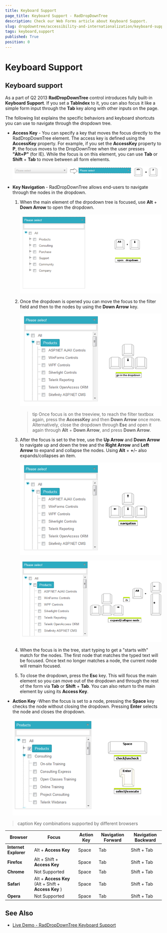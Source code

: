 ```yaml
---
title: Keyboard Support
page_title: Keyboard Support - RadDropDownTree
description: Check our Web Forms article about Keyboard Support.
slug: dropdowntree/accessibility-and-internationalization/keyboard-support
tags: keyboard,support
published: True
position: 0
---
```


# Keyboard Support



## Keyboard support

As a part of Q2 2013 **RadDropDownTree** control introduces fully built-in **Keyboard Support**. If you set a **TabIndex** to it, you can also focus it like a simple form input through the **Tab** key along with other inputs on the page.

The following list explains the specific behaviors and keyboard shortcuts you can use to navigate through the dropdown tree.

* **Access Key** - You can specify a key that moves the focus directly to the RadDropDownTree element. The access key is defined using the **AccessKey** property. For example, if you set the **AccessKey** property to **P**, the focus moves to the DropDownTree when the user presses **"Alt+P"** (for IE). While the focus is on this element, you can use **Tab** or **Shift** + **Tab** to move between all form elements.

    ![dropdowntree-keyboardnavigation](images/dropdowntree-keyboardnavigation.png)

* **Key Navigation** - RadDropDownTree allows end-users to navigate through the nodes in the dropdown.
    
    1. When the main element of the drpodown tree is focused, use **Alt** + **Down Arrow** to open the dropdown.
    
        ![dropdowntree-expandcollapsedropdown](images/dropdowntree-expandcollapsedropdown.png)
    
    1. Once the dropdown is opened you can move the focus to the filter field and then to the nodes by using the **Down Arrow** key.
    
        ![dropdowntree-forwardnavigation](images/dropdowntree-gotodropdown.png)
        
        >tip Once focus is on the treeview, to reach the filter textbox again, press the **AccessKey** and then **Down Arrow** once more. Alternatively, close the dropdown through **Esc** and open it again through **Alt** + **Down Arrow**, and press **Down Arrow**.
    
    1. After the focus is set to the tree, use the **Up Arrow** and **Down Arrow** to navigate up and down the tree and the **Right Arrow** and **Left Arrow** to expand and collapse the nodes. Using **Alt** + **+**/**-** also expands/collapses an item.
    
        ![dropdowntree-navigationupdown](images/dropdowntree-navigationupdown.png)
        
        ![dropdowntree-expandcollapsenode](images/dropdowntree-expandcollapsenode.png)
        
    1. When the focus is in the tree, start typing to get a "starts with" match for the nodes. The first node that matches the typed text will be focused. Once text no longer matches a node, the current node will remain focused.
    
    1. To close the dropdown,  press the **Esc** key. This will focus the main element so you can move out of the dropdown and through the rest of the form via **Tab** or **Shift** + **Tab**. You can also return to the main element by using its **Access Key**.

* **Action Key** -When the focus is set to a node, pressing the **Space** key checks the node without closing the dropdown. Pressing **Enter** selects the node and closes the dropdown.

    ![dropdowntree-ckecknodes](images/dropdowntree-ckecknodes.png)


>caption  Key combinations supported by different browsers 

| Browser | Focus | Action Key | Navigation Forward | Navigation Backward |
| ------ | ------ | ------ | ------ | ------ |
| **Internet Explorer** |Alt + **Access Key** |Space|Tab|Shift + Tab|
| **Firefox** |Alt + Shift + **Access Key** |Space|Tab|Shift + Tab|
| **Chrome** |Not Supported|Space|Tab|Shift + Tab|
| **Safari** |Alt + **Access Key** (Alt + Shift + **Access Key** )|Space|Tab|Shift + Tab|
| **Opera** |Not Supported|Space|Tab|Shift + Tab|

## See Also

* [Live Demo - RadDropDownTree Keyboard Support](https://demos.telerik.com/aspnet-ajax/dropdowntree/examples/functionality/keyboard-support/defaultcs.aspx)

